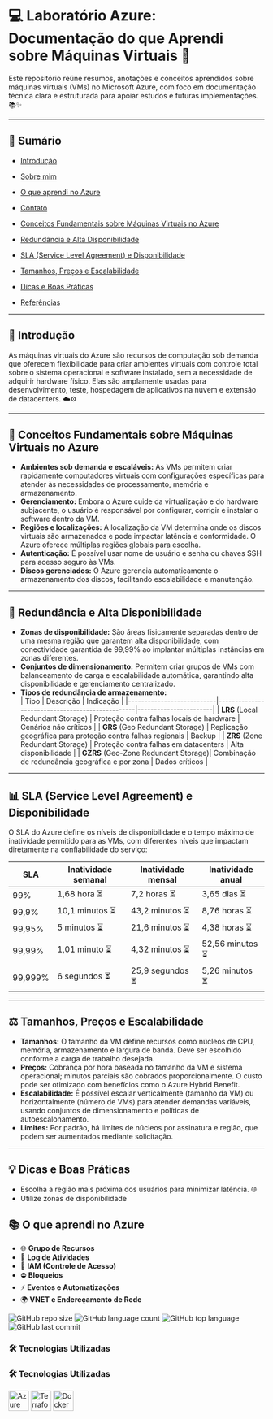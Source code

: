 # 💻 Laboratório Azure: Documentação do que Aprendi sobre Máquinas Virtuais 🚀

Este repositório reúne resumos, anotações e conceitos aprendidos sobre máquinas virtuais (VMs) no Microsoft Azure, com foco em documentação técnica clara e estruturada para apoiar estudos e futuras implementações. 📚✨

---
## 📑 Sumário

- [Introdução](#introdução)
- [Sobre mim](#sobre-mim)  
- [O que aprendi no Azure](#o-que-aprendi-no-azure)  
- [Contato](#contato)

- [Conceitos Fundamentais sobre Máquinas Virtuais no Azure](#conceitos-fundamentais-sobre-máquinas-virtuais-no-azure)
- [Redundância e Alta Disponibilidade](#redundância-e-alta-disponibilidade)
- [SLA (Service Level Agreement) e Disponibilidade](#sla-service-level-agreement-e-disponibilidade)
- [Tamanhos, Preços e Escalabilidade](#tamanhos-preços-e-escalabilidade)
- [Dicas e Boas Práticas](#dicas-e-boas-práticas)
- [Referências](#referências)

---

## 📖 Introdução

As máquinas virtuais do Azure são recursos de computação sob demanda que oferecem flexibilidade para criar ambientes virtuais com controle total sobre o sistema operacional e software instalado, sem a necessidade de adquirir hardware físico. Elas são amplamente usadas para desenvolvimento, teste, hospedagem de aplicativos na nuvem e extensão de datacenters. ☁️⚙️

---

## 🧠 Conceitos Fundamentais sobre Máquinas Virtuais no Azure

- **Ambientes sob demanda e escaláveis:** As VMs permitem criar rapidamente computadores virtuais com configurações específicas para atender às necessidades de processamento, memória e armazenamento.  
- **Gerenciamento:** Embora o Azure cuide da virtualização e do hardware subjacente, o usuário é responsável por configurar, corrigir e instalar o software dentro da VM.  
- **Regiões e localizações:** A localização da VM determina onde os discos virtuais são armazenados e pode impactar latência e conformidade. O Azure oferece múltiplas regiões globais para escolha.  
- **Autenticação:** É possível usar nome de usuário e senha ou chaves SSH para acesso seguro às VMs.  
- **Discos gerenciados:** O Azure gerencia automaticamente o armazenamento dos discos, facilitando escalabilidade e manutenção.  

---

## 🔄 Redundância e Alta Disponibilidade

- **Zonas de disponibilidade:** São áreas fisicamente separadas dentro de uma mesma região que garantem alta disponibilidade, com conectividade garantida de 99,99% ao implantar múltiplas instâncias em zonas diferentes.  
- **Conjuntos de dimensionamento:** Permitem criar grupos de VMs com balanceamento de carga e escalabilidade automática, garantindo alta disponibilidade e gerenciamento centralizado.  
- **Tipos de redundância de armazenamento:**  
  | Tipo                      | Descrição                                         | Indicação              |
  |---------------------------|-------------------------------------------------|-----------------------|
  | **LRS** (Local Redundant Storage)    | Proteção contra falhas locais de hardware          | Cenários não críticos  |
  | **GRS** (Geo Redundant Storage)      | Replicação geográfica para proteção contra falhas regionais | Backup                 |
  | **ZRS** (Zone Redundant Storage)     | Proteção contra falhas em datacenters               | Alta disponibilidade   |
  | **GZRS** (Geo-Zone Redundant Storage)| Combinação de redundância geográfica e por zona     | Dados críticos         |

---

## 📊 SLA (Service Level Agreement) e Disponibilidade

O SLA do Azure define os níveis de disponibilidade e o tempo máximo de inatividade permitido para as VMs, com diferentes níveis que impactam diretamente na confiabilidade do serviço:

| SLA      | Inatividade semanal | Inatividade mensal | Inatividade anual    |
|----------|---------------------|--------------------|---------------------|
| 99%      | 1,68 hora ⏳        | 7,2 horas ⏳       | 3,65 dias ⏳         |
| 99,9%    | 10,1 minutos ⏳     | 43,2 minutos ⏳    | 8,76 horas ⏳        |
| 99,95%   | 5 minutos ⏳        | 21,6 minutos ⏳    | 4,38 horas ⏳        |
| 99,99%   | 1,01 minuto ⏳      | 4,32 minutos ⏳    | 52,56 minutos ⏳     |
| 99,999%  | 6 segundos ⏳       | 25,9 segundos ⏳   | 5,26 minutos ⏳      |

---

## ⚖️ Tamanhos, Preços e Escalabilidade

- **Tamanhos:** O tamanho da VM define recursos como núcleos de CPU, memória, armazenamento e largura de banda. Deve ser escolhido conforme a carga de trabalho desejada.  
- **Preços:** Cobrança por hora baseada no tamanho da VM e sistema operacional; minutos parciais são cobrados proporcionalmente. O custo pode ser otimizado com benefícios como o Azure Hybrid Benefit.  
- **Escalabilidade:** É possível escalar verticalmente (tamanho da VM) ou horizontalmente (número de VMs) para atender demandas variáveis, usando conjuntos de dimensionamento e políticas de autoescalonamento.  
- **Limites:** Por padrão, há limites de núcleos por assinatura e região, que podem ser aumentados mediante solicitação.  

---

## 💡 Dicas e Boas Práticas

- Escolha a região mais próxima dos usuários para minimizar latência. 🌐  
- Utilize zonas de disponibilidade


## 📚 O que aprendi no Azure

- 🌐 **Grupo de Recursos**  
- 📜 **Log de Atividades**  
- 🔐 **IAM (Controle de Acesso)**  
- ⛔ **Bloqueios**  
- ⚡ **Eventos e Automatizações**  
- 🌍 **VNET e Endereçamento de Rede**


![GitHub repo size](https://img.shields.io/github/repo-size/seuusuario/seurepositorio?style=flat-square)
![GitHub language count](https://img.shields.io/github/languages/count/seuusuario/seurepositorio?style=flat-square)
![GitHub top language](https://img.shields.io/github/languages/top/seuusuario/seurepositorio?style=flat-square)
![GitHub last commit](https://img.shields.io/github/last-commit/seuusuario/seurepositorio?style=flat-square)

### 🛠 Tecnologias Utilizadas

### 🛠 Tecnologias Utilizadas

<img src="https://cdn.jsdelivr.net/gh/devicons/devicon/icons/azure/azure-original.svg" width="40" alt="Azure" /> 
<img src="https://cdn.jsdelivr.net/gh/devicons/devicon/icons/terraform/terraform-original.svg" width="40" alt="Terraform" /> 
<img src="https://cdn.jsdelivr.net/gh/devicons/devicon/icons/docker/docker-original.svg" width="40" alt="Docker" />



